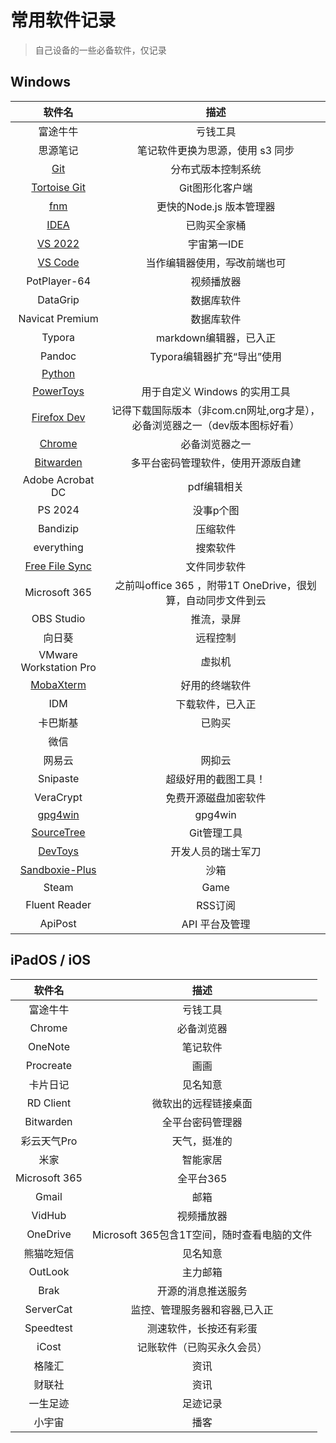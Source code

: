 # 常用软件记录

> 自己设备的一些必备软件，仅记录

## Windows

| 软件名 | 描述 |
|:-:|:-:|
|富途牛牛|亏钱工具|
|思源笔记|笔记软件更换为思源，使用 s3 同步|
|[Git](https://git-scm.com/)| 分布式版本控制系统 |
|[Tortoise Git](https://tortoisegit.org/)| Git图形化客户端 |
|[fnm](https://github.com/Schniz/fnm)| 更快的Node.js 版本管理器 |
|[IDEA](https://www.jetbrains.com/idea/)| 已购买全家桶 |
|[VS 2022](https://visualstudio.microsoft.com/zh-hans/vs/)| 宇宙第一IDE |
|[VS Code](https://code.visualstudio.com/)| 当作编辑器使用，~~写~~改前端也可 |
|PotPlayer-64| 视频播放器 |
|DataGrip| 数据库软件 |
|Navicat Premium| 数据库软件 |
|Typora| markdown编辑器，已入正 |
|Pandoc| Typora编辑器扩充“导出”使用 |
|[Python](https://www.python.org/)|    |
|[PowerToys](https://learn.microsoft.com/zh-cn/windows/powertoys/install)| 用于自定义 Windows 的实用工具 |
|[Firefox Dev](https://www.mozilla.org/zh-CN/firefox/new/)| 记得下载国际版本（非com.cn网址,org才是），必备浏览器之一（dev版本图标好看） |
|[Chrome](https://www.google.cn/chrome/)| 必备浏览器之一 |
|[Bitwarden](https://hub.docker.com/r/vaultwarden/server)| 多平台密码管理软件，使用开源版自建 |
|Adobe Acrobat DC| pdf编辑相关 |
|PS 2024| 没事p个图 |
|Bandizip| 压缩软件 |
|everything| 搜索软件 |
|[Free File Sync](https://freefilesync.org/)| 文件同步软件 |
|Microsoft 365| 之前叫office 365 ，附带1T OneDrive，很划算，自动同步文件到云 |
|OBS Studio| 推流，录屏 |
|向日葵| 远程控制 |
|VMware Workstation Pro| 虚拟机 |
|[MobaXterm](https://mobaxterm.mobatek.net/)|好用的终端软件|
|IDM| 下载软件，已入正 |
|卡巴斯基| 已购买 |
|微信| |
|网易云| 网抑云 |
| Snipaste | 超级好用的截图工具！ |
| VeraCrypt | 免费开源磁盘加密软件 |
|[gpg4win](https://www.gpg4win.org/)| gpg4win |
|[SourceTree](https://www.sourcetreeapp.com/)| Git管理工具 |
|[DevToys](https://devtoys.app//)| 开发人员的瑞士军刀 |
|[Sandboxie-Plus](https://sandboxie-plus.com/downloads/)| 沙箱 |
|Steam| Game |
|Fluent Reader| RSS订阅 |
|ApiPost|API 平台及管理|

## iPadOS / iOS

| 软件名 | 描述 |
|:-:|:-:|
|富途牛牛|亏钱工具|
|Chrome| 必备浏览器 |
|OneNote| 笔记软件|
|Procreate| 画画 |
|卡片日记| 见名知意 |
|RD Client| 微软出的远程链接桌面 |
|Bitwarden| 全平台密码管理器 |
|彩云天气Pro| 天气，挺准的 |
|米家| 智能家居 |
|Microsoft 365| 全平台365 |
|Gmail| 邮箱 |
|VidHub| 视频播放器 |
|OneDrive| Microsoft 365包含1T空间，随时查看电脑的文件 |
|  熊猫吃短信   |                  见名知意                   |
|OutLook| 主力邮箱 |
|Brak| 开源的消息推送服务 |
|ServerCat| 监控、管理服务器和容器,已入正 |
|Speedtest| 测速软件，长按还有彩蛋 |
|iCost| 记账软件（已购买永久会员） |
|格隆汇| 资讯 |
|财联社| 资讯 |
|一生足迹| 足迹记录 |
|小宇宙| 播客 |